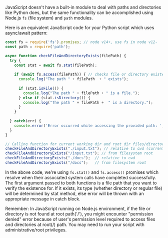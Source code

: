JavaScript doesn't have a built-in module to deal with paths and directories like Python does, but the same functionality can be accomplished using Node.js `fs` (file system) and `path` modules. 

Here is an equivalent JavaScript code for your Python script which uses async/await pattern:
```javascript
const fs = require('fs').promises; // node v14+, use fs in node v12-
const path = require('path');

async function checkFileAndDirectoryExists(filePath) {
  try {
    const stat = await fs.stat(filePath);
    
    if (await fs.access(filePath)) { // checks file or directory existence
      console.log("The path " + filePath  + " exists");
      
      if (stat.isFile()) {
        console.log("The path " + filePath + " is a file.");
      } else if (stat.isDirectory()) {
        console.log("The path " + filePath +  " is a directory.");
      } 
    }
    
  } catch(err) {
    console.error('Error occurred while accessing the provided path: ', err);
  }
}

// Calling function for current working dir and root dir files/directories
checkFileAndDirectoryExists("./input.txt"); // relative to cwd (current working directory)
checkFileAndDirectoryExists("/input.txt"); // from filesystem root
checkFileAndDirectoryExists("./docs");  // relative to cwd
checkFileAndDirectoryExists("/docs");   // from filesystem root
```
In the above code, we're using `fs.stat()` and `fs.access()` promises which resolve when their associated system calls have completed successfully. The first argument passed to both functions is a file path that you want to verify the existence for. If it exists, its type (whether directory or regular file) will be determined by stat method, else error will be thrown with an appropriate message in catch block. 

Remember: In JavaScript running on Node.js environment, if the file or directory is not found at root path('/'), you might encounter "permission denied" error because of user's permission level required to access files and directories at root(/) path. You may need to run your script with administrative/root privileges.

